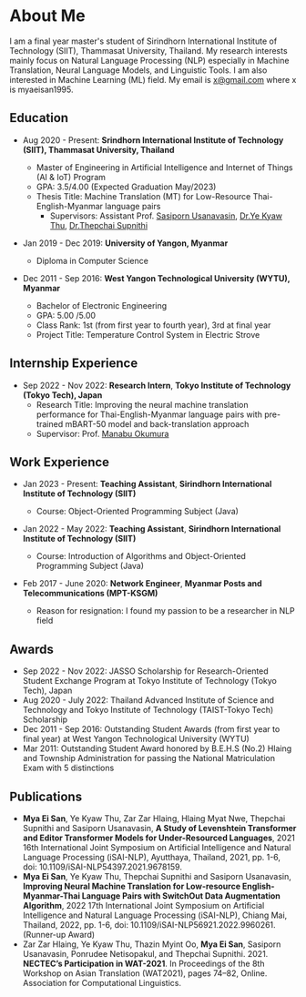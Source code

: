
# About Me

I am a final year master's student of Sirindhorn International Institute of Technology (SIIT), Thammasat University, Thailand. My research interests mainly focus on Natural Language Processing (NLP) especially in Machine Translation, Neural Language Models, and Linguistic Tools. I am also interested in Machine Learning (ML) field. My email is x@gmail.com where x is myaeisan1995.


## Education
* Aug 2020 - Present: **Srindhorn International Institute of Technology (SIIT), 
Thammasat University, Thailand**
  * Master of Engineering in Artificial Intelligence and Internet of Things (AI & IoT) Program 
  * GPA: 3.5/4.00 (Expected Graduation May/2023)
  * Thesis Title: Machine Translation (MT) for Low-Resource Thai-English-Myanmar language pairs 
    * Supervisors: Assistant Prof. [Sasiporn Usanavasin](https://www.siit.tu.ac.th/personnel.php?id=138), [Dr.Ye Kyaw Thu](https://sites.google.com/site/yekyawthunlp/), [Dr.Thepchai Supnithi](https://www.nectec.or.th/hccru/staff/view/59)

* Jan 2019 - Dec 2019: **University of Yangon, Myanmar**
  * Diploma in Computer Science

* Dec 2011 - Sep 2016: **West Yangon Technological University (WYTU), Myanmar**
  * Bachelor of Electronic Engineering
  * GPA: 5.00 /5.00
  * Class Rank: 1st (from first year to fourth year), 3rd at final year
  * Project Title: Temperature Control System in Electric Strove
 
## Internship Experience
* Sep 2022 - Nov 2022: **Research Intern**, **Tokyo Institute of Technology (Tokyo Tech), Japan**
  * Research Title: Improving the neural machine translation performance for Thai-English-Myanmar language pairs with pre-trained mBART-50 model and back-translation approach
  * Supervisor: Prof. [Manabu Okumura](http://www.lr.pi.titech.ac.jp/~oku/index-e.html)

## Work Experience
* Jan 2023 - Present: **Teaching Assistant**, **Sirindhorn International Institute of Technology (SIIT)**
  * Course: Object-Oriented Programming Subject (Java)

* Jan 2022 - May 2022: **Teaching Assistant**, **Sirindhorn International Institute of Technology (SIIT)**
  * Course: Introduction of Algorithms and Object-Oriented Programming Subject (Java)

* Feb 2017 - June 2020: **Network Engineer**, **Myanmar Posts and Telecommunications (MPT-KSGM)**
  * Reason for resignation: I found my passion to be a researcher in NLP field

## Awards
* Sep 2022 - Nov 2022: JASSO Scholarship for Research-Oriented Student Exchange Program at Tokyo Institute of Technology (Tokyo Tech), Japan 
* Aug 2020 - July 2022: Thailand Advanced Institute of Science and Technology and Tokyo Institute of Technology (TAIST-Tokyo Tech) Scholarship
* Dec 2011 - Sep 2016: Outstanding Student Awards (from first year to final year) at West Yangon Technological University (WYTU) 
* Mar 2011: Outstanding Student Award honored by B.E.H.S (No.2) Hlaing and Township Administration  for passing the National Matriculation Exam with 5 distinctions

## Publications
* **Mya Ei San**, Ye Kyaw Thu, Zar Zar Hlaing, Hlaing Myat Nwe, Thepchai Supnithi and Sasiporn Usanavasin, **A Study of Levenshtein Transformer and Editor Transformer Models for Under-Resourced Languages**, 2021 16th International Joint Symposium on Artificial Intelligence and Natural Language Processing (iSAI-NLP), Ayutthaya, Thailand, 2021, pp. 1-6, doi: 10.1109/iSAI-NLP54397.2021.9678159.
* **Mya Ei San**, Ye Kyaw Thu, Thepchai Supnithi and Sasiporn Usanavasin, **Improving Neural Machine Translation for Low-resource English-Myanmar-Thai Language Pairs with SwitchOut Data Augmentation Algorithm**, 2022 17th International Joint Symposium on Artificial Intelligence and Natural Language Processing (iSAI-NLP), Chiang Mai, Thailand, 2022, pp. 1-6, doi: 10.1109/iSAI-NLP56921.2022.9960261. (Runner-up Award)
* Zar Zar Hlaing, Ye Kyaw Thu, Thazin Myint Oo, **Mya Ei San**, Sasiporn Usanavasin, Ponrudee Netisopakul, and Thepchai Supnithi. 2021. **NECTEC’s Participation in WAT-2021**. In Proceedings of the 8th Workshop on Asian Translation (WAT2021), pages 74–82, Online. Association for Computational Linguistics.
